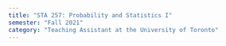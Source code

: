 ```yaml
---
title: "STA 257: Probability and Statistics I"
semester: "Fall 2021"
category: "Teaching Assistant at the University of Toronto"
---
```

